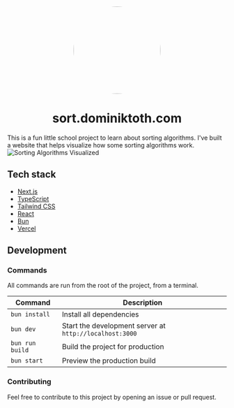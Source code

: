 <div align="center">
  <img src="https://i.postimg.cc/G2jrqBZc/sort-visualizer.png" width="200" height="200" style="border-radius: 10000px;" />
  <h1>sort.dominiktoth.com</h1>
</div>

This is a fun little school project to learn about sorting algorithms.
I've built a website that helps visualize how some sorting algorithms work.
![Sorting Algorithms Visualized](https://github.com/user-attachments/assets/6d85d982-98b1-43da-99f1-e0a2109c0a47)

## Tech stack

- [Next.js](https://nextjs.org)
- [TypeScript](https://www.typescriptlang.org/)
- [Tailwind CSS](https://tailwindcss.com/)
- [React](https://reactjs.org/)
- [Bun](https://bun.sh)
- [Vercel](https://vercel.com/)

## Development

### Commands

All commands are run from the root of the project, from a terminal.

| Command         | Description                                             |
| --------------- | ------------------------------------------------------- |
| `bun install`   | Install all dependencies                                |
| `bun dev`       | Start the development server at `http://localhost:3000` |
| `bun run build` | Build the project for production                        |
| `bun start`     | Preview the production build                            |

### Contributing

Feel free to contribute to this project by opening an issue or pull request.
